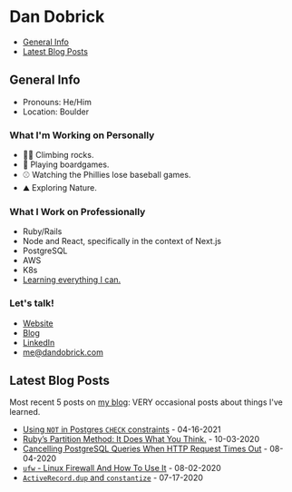# Dan Dobrick

- [General Info](#general-info)
- [Latest Blog Posts](#latest-blog-posts)

## General Info
- Pronouns: He/Him
- Location: Boulder

### What I'm Working on Personally
- 🧗‍♂️ Climbing rocks.
- 🎲 Playing boardgames.
- ⚾️ Watching the Phillies lose baseball games.
- ⛰️ Exploring Nature.

### What I Work on Professionally
- Ruby/Rails
- Node and React, specifically in the context of Next.js
- PostgreSQL
- AWS
- K8s
- [Learning everything I can.](https://dandobrick.com/blog)

### Let's talk!
- [Website](https://dandobrick.com)
- [Blog](https://dandobrick.com/blog)
- [LinkedIn](https://www.linkedin.com/in/dandobrick/)
- [me@dandobrick.com](mailto:me@dandobrick.com)

## Latest Blog Posts
Most recent 5 posts on [my blog](https://dandobrick.com/blog): VERY occasional posts about things I've learned.

<!-- blog starts -->
- [Using `NOT` in Postgres `CHECK` constraints](http://dandobrick.com/blog/posts/using-not-in-postgres-check-constraints/) - 04-16-2021
- [Ruby’s Partition Method: It Does What You Think.](http://dandobrick.com/blog/posts/ruby-partitions/) - 10-03-2020
- [Cancelling PostgreSQL Queries When HTTP Request Times Out](http://dandobrick.com/blog/posts/cancelling-postgresql-queries/) - 08-04-2020
- [`ufw` - Linux Firewall And How To Use It](http://dandobrick.com/blog/posts/ufw-linux-firewall-and-how-to-use-it/) - 08-02-2020
- [`ActiveRecord.dup` and `constantize`](http://dandobrick.com/blog/posts/til-small-things/) - 07-17-2020
<!-- blog ends -->
